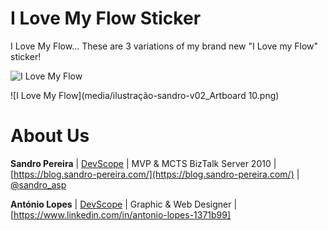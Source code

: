 # I Love My Flow Sticker
I Love My Flow... These are 3 variations of my brand new "I Love my Flow" sticker!

![I Love My Flow](media/ilustração-sandro-01.png)

![I Love My Flow](media/ilustração-sandro-v02_Artboard 10.png)

# About Us
**Sandro Pereira** | [DevScope](http://www.devscope.net/) | MVP & MCTS BizTalk Server 2010 | [https://blog.sandro-pereira.com/](https://blog.sandro-pereira.com/) | [@sandro_asp](https://twitter.com/sandro_asp)

**António Lopes** | [DevScope](http://www.devscope.net/) | Graphic & Web Designer | [https://www.linkedin.com/in/antonio-lopes-1371b99]